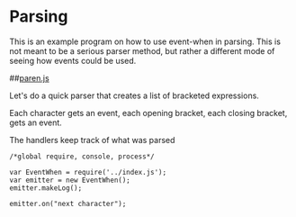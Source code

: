 # Parsing

This is an example program on how to use event-when in parsing. This is not meant to be a serious parser method, but rather a different mode of seeing how events could be used. 

##[paren.js](#paren.js "save: |jshint")

Let's do a quick parser that creates a list of bracketed expressions. 

Each character gets an event, each opening bracket, each closing bracket, gets an event. 

The handlers keep track of what was parsed

    /*global require, console, process*/

    var EventWhen = require('../index.js');
    var emitter = new EventWhen();
    emitter.makeLog();

    emitter.on("next character"); 
